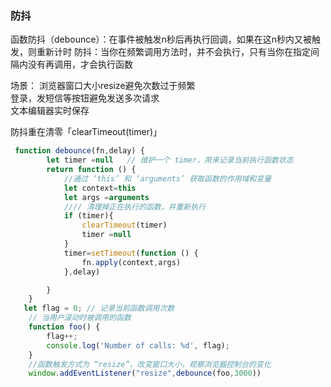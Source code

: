 ### 防抖

函数防抖（debounce）：在事件被触发n秒后再执行回调，如果在这n秒内又被触发，则重新计时
防抖：当你在频繁调用方法时，并不会执行，只有当你在指定间隔内没有再调用，才会执行函数

场景：
浏览器窗口大小resize避免次数过于频繁  <br>
登录，发短信等按钮避免发送多次请求  <br>
文本编辑器实时保存  <br>

防抖重在清零「clearTimeout(timer)」

```js
 function debounce(fn,delay) {
        let timer =null   // 维护一个 timer，用来记录当前执行函数状态
        return function () {
            //通过 ‘this’ 和 ‘arguments’ 获取函数的作用域和变量
            let context=this
            let args =arguments
            //// 清理掉正在执行的函数，并重新执行
            if (timer){
                clearTimeout(timer)
                timer =null
            }
            timer=setTimeout(function () {
                fn.apply(context,args)
            },delay)

        }
    }
   let flag = 0; // 记录当前函数调用次数
    // 当用户滚动时被调用的函数
    function foo() {
        flag++;
        console.log('Number of calls: %d', flag);
    }
    //函数触发方式为 “resize”，改变窗口大小，观察浏览器控制台的变化
    window.addEventListener("resize",debounce(foo,3000))
```
